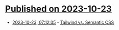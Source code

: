 # [Published on 2023-10-23](index.md)

* [2023-10-23, 07:12:05](https://lobste.rs/s/mfttff/tailwind_vs_semantic_css) - [Tailwind vs. Semantic CSS](https://nuejs.org/blog/tailwind-vs-semantic-css/)
